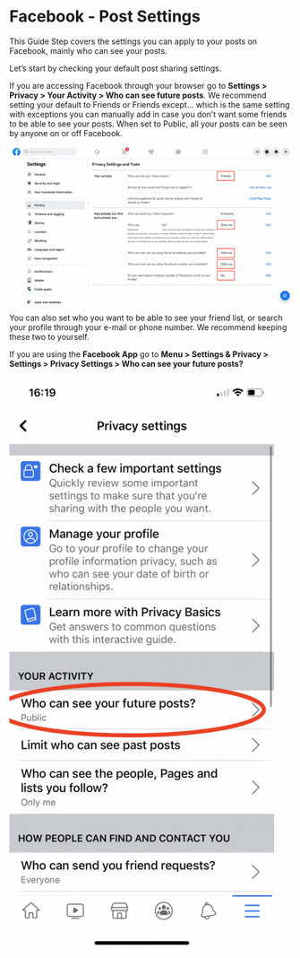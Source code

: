 # Facebook - Post Settings

This Guide Step covers the settings you can apply to your posts on Facebook, mainly who can see your posts.


Let’s start by checking your default post sharing settings.

If you are accessing Facebook through your browser go to **Settings > Privacy > Your Activity > Who can see future posts**. We recommend setting your default to Friends or Friends except… which is the same setting with exceptions you can manually add in case you don’t want some friends to be able to see your posts. When set to Public, all your posts can be seen by anyone on or off Facebook.

![Privacy Settings Web](../images/Facebook/fb-post-1.png?raw=true)

You can also set who you want to be able to see your friend list, or search your profile through your e-mail or phone number. We recommend keeping these two to yourself.

If you are using the **Facebook App** go to **Menu > Settings & Privacy > Settings > Privacy Settings > Who can see your future posts?**

![Privacy Settings iOS](../images/Facebook/fb-post-2.png?raw=true)
